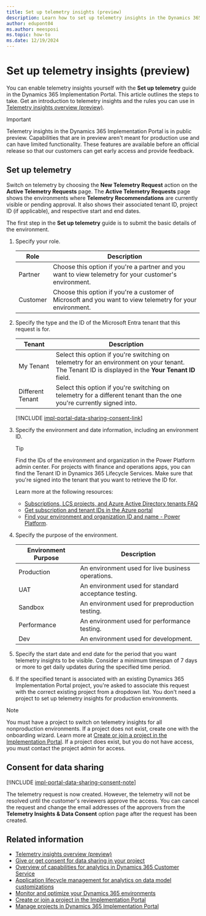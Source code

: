 ```yaml
---
title: Set up telemetry insights (preview) 
description: Learn how to set up telemetry insights in the Dynamics 365 Implementation Portal, including overviews on feature details, requesting access and data consent.
author: edupont04
ms.author: meesposi
ms.topic: how-to
ms.date: 12/19/2024
---
```


# Set up telemetry insights (preview)

You can enable telemetry insights yourself with the **Set up telemetry** guide in the Dynamics 365 Implementation Portal. This article outlines the steps to take. Get an introduction to telemetry insights and the rules you can use in [Telemetry insights overview (preview)](telemetry-insights.md).

> [!IMPORTANT]
> Telemetry insights in the Dynamics 365 Implementation Portal is in public preview. Capabilities that are in preview aren't meant for production use and can have limited functionality. These features are available before an official release so that our customers can get early access and provide feedback.


## Set up telemetry

Switch on telemetry by choosing the **New Telemetry Request** action on the **Active Telemetry Requests** page. The **Active Telemetry Requests** page shows the environments where **Telemetry Recommendations** are currently visible or pending approval. It also shows their associated tenant ID, project ID (if applicable), and respective start and end dates.  

The first step in the **Set up telemetry** guide is to submit the basic details of the environment.

1. Specify your role.

    | Role | Description |
    |------|-------------|
    | Partner | Choose this option if you're a partner and you want to view telemetry for your customer's environment.
    | Customer | Choose this option if you're a customer of Microsoft and you want to view telemetry for your environment.

2. Specify the type and the ID of the Microsoft Entra tenant that this request is for.

    | Tenant | Description |
    |------|-------------|
    | My Tenant | Select this option if you're switching on telemetry for an environment on your tenant. The Tenant ID is displayed in the **Your Tenant ID** field. |
    | Different Tenant | Select this option if you're switching on telemetry for a different tenant than the one you're currently signed into. |

    [!INCLUDE [impl-portal-data-sharing-consent-link](../includes/impl-portal-data-sharing-consent-link.md)]

3. Specify the environment and date information, including an environment ID.

    > [!TIP]
    > Find the IDs of the environment and organization in the Power Platform admin center. For projects with finance and operations apps, you can find the Tenant ID in Dynamics 365 Lifecycle Services. Make sure that you're signed into the tenant that you want to retrieve the ID for.

     Learn more at the following resources:

    - [Subscriptions, LCS projects, and Azure Active Directory tenants FAQ](/dynamics365/fin-ops-core/dev-itpro/get-started/subscription-overview#how-can-i-find-the-tenant-name-and-tenant-id-within-lcs)  
    - [Get subscription and tenant IDs in the Azure portal](/azure/azure-portal/get-subscription-tenant-id#find-your-microsoft-entra-tenant)  
    - [Find your environment and organization ID and name - Power Platform](/power-platform/admin/determine-org-id-name).

4. Specify the purpose of the environment.

    | Environment Purpose | Description |
    |------|-------------|
    | Production | An environment used for live business operations.|
    | UAT | An environment used for standard acceptance testing.|
    | Sandbox | An environment used for preproduction testing.|
    | Performance | An environment used for performance testing.|
    | Dev | An environment used for development.|

5. Specify the start date and end date for the period that you want telemetry insights to be visible. Consider a minimum timespan of 7 days or more to get daily updates during the specified time period.  

6. If the specified tenant is associated with an existing Dynamics 365 Implementation Portal project, you're asked to associate this request with the correct existing project from a dropdown list. You don't need a project to set up telemetry insights for production environments.

> [!NOTE]
> You must have a project to switch on telemetry insights for all nonproduction environments. If a project does not exist, create one with the onboarding wizard. Learn more at [Create or join a project in the Implementation Portal](onboard-project.md). If a project does exist, but you do not have access, you must contact the project admin for access.

## Consent for data sharing

[!INCLUDE [impl-portal-data-sharing-consent-note](../includes/impl-portal-data-sharing-consent-note.md)]

The telemetry request is now created. However, the telemetry will not be resolved until the customer's reviewers approve the access. You can cancel the request and change the email addresses of the approvers from the **Telemetry Insights & Data Consent** option page after the request has been created.

## Related information

- [Telemetry insights overview (preview)](telemetry-insights.md)  
- [Give or get consent for data sharing in your project](data-sharing-consent.md)  
- [Overview of capabilities for analytics in Dynamics 365 Customer Service](../resources/analytics-capabilities.md)  
- [Application lifecycle management for analytics on data model customizations](../resources/analytics-alm-custom-reports.md)  
- [Monitor and optimize your Dynamics 365 environments](../implementation-guide/service-solution-monitor-service-health.md)  
- [Create or join a project in the Implementation Portal](onboard-project.md)  
- [Manage projects in Dynamics 365 Implementation Portal](manage-projects.md)  
